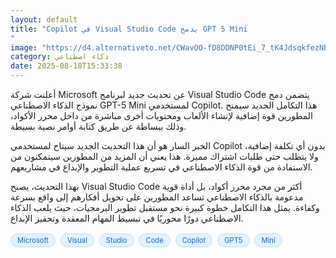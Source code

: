 ```yaml
---
layout: default
title: "Copilot في Visual Studio Code يدمج GPT 5 Mini
"
image: "https://d4.alternativeto.net/CWavOO-fD8DDNP0tEi_7_tK4JdsqkfezNbVrqX_EuJ0/rs:fill:1520:760:0/g:ce:0:0/YWJzOi8vZGlzdC9jb250ZW50LzE3NTU1MzEyMTgyNTcucG5n.png"
category: ذكاء اصطناعي
date: 2025-08-18T15:33:38
---
```


أعلنت شركة Microsoft عن تحديث جديد لبرنامج Visual Studio Code يتضمن دمج نموذج الذكاء الاصطناعي GPT-5 Mini لمستخدمي Copilot. هذا التكامل الجديد سيمنح المطورين قوة إضافية لإنشاء الألعاب ومحتويات أخرى مباشرة من داخل محرر الأكواد، وذلك ببساطة عن طريق كتابة أوامر نصية بسيطة.

الخبر السار هو أن هذا التحديث الجديد سيتاح لمستخدمي Copilot بدون أي تكلفة إضافية، ولا يتطلب حتى طلبات اشتراك مميزة. هذا يعني أن المزيد من المطورين سيتمكنون من الاستفادة من قوة الذكاء الاصطناعي في تسريع عملية التطوير والإبداع في مشاريعهم.

بهذا التحديث، يصبح Visual Studio Code أكثر من مجرد محرر أكواد، بل أداة قوية مدعومة بالذكاء الاصطناعي تساعد المطورين على تحويل أفكارهم إلى واقع بسرعة وكفاءة. يمثل هذا التكامل خطوة كبيرة نحو مستقبل تطوير البرمجيات، حيث يلعب الذكاء الاصطناعي دورًا محوريًا في تبسيط المهام المعقدة وتحفيز الإبداع.

<div style="margin-top:2px; margin-bottom:2px;"><a href="https://bidjadraft.github.io/?query=Microsoft" style="background:#e3f2fd; color:#1565c0; font-size:80%; border-radius:12px; padding:3px 10px; margin:2px 4px 2px 0; display:inline-block; border:1px solid #bbdefb; text-decoration:none;">Microsoft</a> <a href="https://bidjadraft.github.io/?query=Visual" style="background:#e3f2fd; color:#1565c0; font-size:80%; border-radius:12px; padding:3px 10px; margin:2px 4px 2px 0; display:inline-block; border:1px solid #bbdefb; text-decoration:none;">Visual</a> <a href="https://bidjadraft.github.io/?query=Studio" style="background:#e3f2fd; color:#1565c0; font-size:80%; border-radius:12px; padding:3px 10px; margin:2px 4px 2px 0; display:inline-block; border:1px solid #bbdefb; text-decoration:none;">Studio</a> <a href="https://bidjadraft.github.io/?query=Code" style="background:#e3f2fd; color:#1565c0; font-size:80%; border-radius:12px; padding:3px 10px; margin:2px 4px 2px 0; display:inline-block; border:1px solid #bbdefb; text-decoration:none;">Code</a> <a href="https://bidjadraft.github.io/?query=Copilot" style="background:#e3f2fd; color:#1565c0; font-size:80%; border-radius:12px; padding:3px 10px; margin:2px 4px 2px 0; display:inline-block; border:1px solid #bbdefb; text-decoration:none;">Copilot</a> <a href="https://bidjadraft.github.io/?query=GPT5" style="background:#e3f2fd; color:#1565c0; font-size:80%; border-radius:12px; padding:3px 10px; margin:2px 4px 2px 0; display:inline-block; border:1px solid #bbdefb; text-decoration:none;">GPT5</a> <a href="https://bidjadraft.github.io/?query=Mini" style="background:#e3f2fd; color:#1565c0; font-size:80%; border-radius:12px; padding:3px 10px; margin:2px 4px 2px 0; display:inline-block; border:1px solid #bbdefb; text-decoration:none;">Mini</a></div><br><br>
